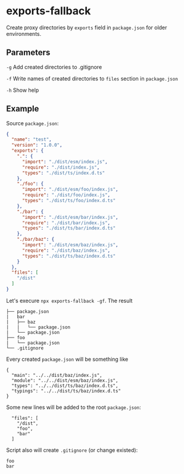 # exports-fallback

Create proxy directories by `exports` field in `package.json` for older environments.

## Parameters

`-g`  Add created directories to .gitignore

`-f`  Write names of created directories to `files` section in `package.json`

`-h`  Show help

## Example

Source `package.json`:

```json
{
  "name": "test",
  "version": "1.0.0",
  "exports": {
    ".": {
      "import": "./dist/esm/index.js",
      "require": "./dist/index.js",
      "types": "./dist/ts/index.d.ts"
    },
    "./foo": {
      "import": "./dist/esm/foo/index.js",
      "require": "./dist/foo/index.js",
      "types": "./dist/ts/foo/index.d.ts"
    },
    "./bar": {
      "import": "./dist/esm/bar/index.js",
      "require": "./dist/bar/index.js",
      "types": "./dist/ts/bar/index.d.ts"
    },
    "./bar/baz": {
      "import": "./dist/esm/baz/index.js",
      "require": "./dist/baz/index.js",
      "types": "./dist/ts/baz/index.d.ts"
    }
  },
  "files": [
    "/dist"
  ]
}
```

Let's execure `npx exports-fallback -gf`. The result

```
├── package.json
|   bar
|   ├── baz
|   |   └── package.json
|   └── package.json
├── foo
|   └── package.json
└── .gitignore
```

Every created `package.json` will be something like

```
{
  "main": "../../dist/baz/index.js",
  "module": "../../dist/esm/baz/index.js",
  "types": "../../dist/ts/baz/index.d.ts",
  "typings": "../../dist/ts/baz/index.d.ts"
}
```

Some new lines will be added to the root `package.json`:

```
  "files": [
    "/dist",
    "foo",
    "bar"
  ]
```

Script also will create `.gitignore` (or change existed):

```
foo
bar
```
